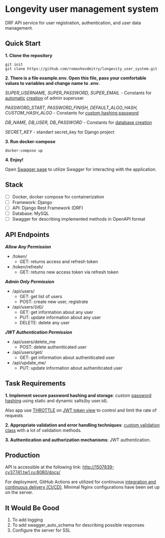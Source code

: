 # Longevity user management system

DRF API service for user registration, authentication, and user data management.

## Quick Start

**1. Clone the repository**

```
git init
git clone https://github.com/romashovdmitry/longevity_user_system.git
```
**2. There is a file example.env. Open this file, pass your comfortable values to variables and change name to .env.**

*SUPER_USERNAME, SUPER_PASSWORD, SUPER_EMAIL* - Constants for [automatic](https://github.com/romashovdmitry/longevity_user_system/blob/8a7151c13ef9207a7ddf85da684e9c5e27ddb395/docker-compose.yml#L10) [creation](https://github.com/romashovdmitry/longevity_user_system/blob/8a7151c13ef9207a7ddf85da684e9c5e27ddb395/user/management/commands/create_super_user.py#L12-L26) of admin superuser

*PASSWORD_START, PASSWORD_FINISH, DEFAULT_ALGO_HASH, CUSTOM_HASH_ALGO* - Constants for [custom hashing password](https://github.com/romashovdmitry/longevity_user_system/blob/8a7151c13ef9207a7ddf85da684e9c5e27ddb395/user/hash.py#L14-L29)

*DB_NAME, DB_USER, DB_PASSWORD* - Constants for [database creation](https://github.com/romashovdmitry/longevity_user_system/blob/8a33f0f546667c2d7e5718156acef2992c8f7532/longevity/settings.py#L76-L85)

*SECRET_KEY* - standart secret_key for Django project

**3. Run docker-compose**

```
docker-compose up
```

**4. Enjoy!**

Open [Swagger page](http://127.0.0.1:8080/docs/) to utilize Swagger for interacting with the application. 

## Stack

- [ ] Docker, docker compose for containerization
- [ ] Framework: Django
- [ ] API: Django Rest Framework (DRF)
- [ ] Database: MySQL
- [ ] Swagger for describing implemented methods in OpenAPI format

## API Endpoints

***Allow Any Permission***
- /token/
    - GET: returns access and refresh token
- /token/refresh/
    - GET: returns new access token via refresh token

***Admin Only Permission***
- /api/users/
    - GET: get list of users
    - POST: create new user, registrate
- /api/users/{id}/
  - GET: get information about any user
  - PUT: update information about any user
  - DELETE: delete any user

***JWT Authentication Permission***
- /api/users/delete_me
  - POST: delete autheniticated user
- /api/users/get/
  - GET: get information about autheniticated user
- /api/update_me/
  - PUT: update information about autheniticated user

## Task Requirements

**1. Implement secure password hashing and storage**: custom [password hashing](https://github.com/romashovdmitry/longevity_user_system/blob/f0885b0a09ed4de35ba1483780e3dcb57412ec24/user/hash.py#L14-L29) using static and dynamic salts(by user.id).

Also app use [THROTTLE](https://github.com/romashovdmitry/longevity_user_system/blob/5d32fa40fcbe0f16930f57e2468d4f4b397499dd/longevity/settings.py#L121-L122) on [JWT token view](https://github.com/romashovdmitry/longevity_user_system/blob/5d32fa40fcbe0f16930f57e2468d4f4b397499dd/api/views.py#L115-L116) to control and limit the rate of requests 

**2. Appropriate validation and error handling techniques**: [custom validation class](https://github.com/romashovdmitry/longevity_user_system/blob/f0885b0a09ed4de35ba1483780e3dcb57412ec24/api/validation.py#L13-L138) with a lot of validation methods.

**3. Authentication and authorization mechanisms**: JWT authentication.

## Production

API is accessible at the following link: http://1507839-cy37741.tw1.ru:8080/docs/

For deployment, GitHub Actions are utilized for continuous [integration and continuous delivery (CI/CD)](https://github.com/romashovdmitry/longevity_user_system/blob/master/.github/workflows/longevity-deploy.yml). Minimal Nginx configurations have been set up on the server.

## It Would Be Good

1. To add logging
2. To add swagger_auto_schema for describing possible responses
3. Configure the server for SSL
